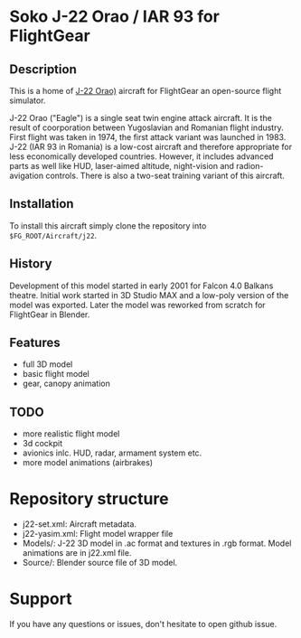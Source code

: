 # Soko J-22 Orao / IAR 93 for FlightGear

## Description

This is a home of [J-22 Orao)](https://en.wikipedia.org/wiki/Soko_J-22_Orao)
aircraft for FlightGear an open-source flight simulator.

J-22 Orao ("Eagle") is a single seat twin engine attack aircraft. It is the result of
coorporation between Yugoslavian and Romanian flight industry. First
flight was taken in 1974, the first attack variant was launched in 1983. J-22
(IAR 93 in Romania) is a low-cost aircraft and therefore appropriate for less
economically developed countries. However, it includes advanced parts as well
like HUD, laser-aimed altitude, night-vision and radion-avigation controls.
There is also a two-seat training variant of this aircraft.

## Installation

To install this aircraft simply clone the repository into `$FG_ROOT/Aircraft/j22`.

## History

Development of this model started in early 2001 for Falcon 4.0 Balkans theatre.
Initial work started in 3D Studio MAX and a low-poly version of the model was
exported. Later the model was reworked from scratch for FlightGear in Blender.

## Features

- full 3D model
- basic flight model
- gear, canopy animation

## TODO

- more realistic flight model
- 3d cockpit
- avionics inlc. HUD, radar, armament system etc.
- more model animations (airbrakes)

# Repository structure

- j22-set.xml: Aircraft metadata.
- j22-yasim.xml: Flight model wrapper file 
- Models/: J-22 3D model in .ac format and textures in .rgb format. Model
  animations are in j22.xml file.
- Source/: Blender source file of 3D model.

# Support

If you have any questions or issues, don't hesitate to open github issue.
